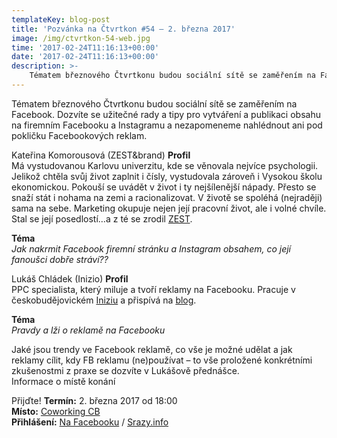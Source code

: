 ```yaml
---
templateKey: blog-post
title: 'Pozvánka na Čtvrtkon #54 – 2. března 2017'
image: /img/ctvrtkon-54-web.jpg
time: '2017-02-24T11:16:13+00:00'
date: '2017-02-24T11:16:13+00:00'
description: >-
    Tématem březnového Čtvrtkonu budou sociální sítě se zaměřením na Facebook. Dozvíte se užitečné rady a tipy pro vytváření a publikaci obsahu na firemním Facebooku a Instagramu a nezapomeneme...
---
```

Tématem březnového Čtvrtkonu budou sociální sítě se zaměřením na Facebook. Dozvíte se užitečné rady a tipy pro vytváření a publikaci obsahu na firemním Facebooku a Instagramu a nezapomeneme nahlédnout ani pod pokličku Facebookových reklam.

Kateřina Komorousová (ZEST&brand) **Profil**  
Má vystudovanou Karlovu univerzitu, kde se věnovala nejvíce psychologii. Jelikož chtěla svůj život zaplnit i čísly, vystudovala zároveň i Vysokou školu ekonomickou. Pokouší se uvádět v život i ty nejšílenější nápady. Přesto se snaží stát i nohama na zemi a racionalizovat. V životě se spoléhá (nejraději) sama na sebe. Marketing okupuje nejen její pracovní život, ale i volné chvíle. Stal se její posedlostí…a z té se zrodil [ZEST](http://zestbrand.cz/).

**Téma**  
_Jak nakrmit Facebook firemní stránku a Instagram obsahem, co její fanoušci dobře stráví??_

Lukáš Chládek (Inizio) **Profil**  
PPC specialista, který miluje a tvoří reklamy na Facebooku. Pracuje v českobudějovickém [Iniziu](https://www.inizio.cz/) a přispívá na [blog](http://blog.inizio.cz/).

**Téma**  
_Pravdy a lži o reklamě na Facebooku_

Jaké jsou trendy ve Facebook reklamě, co vše je možné udělat a jak reklamy cílit, kdy FB reklamu (ne)používat – to vše proložené konkrétními zkušenostmi z praxe se dozvíte v Lukášově přednášce.  
Informace o místě konání

Přijďte! **Termín:** 2. března 2017 od 18:00  
**Místo:** [Coworking CB](http://www.coworkingcb.cz/)  
**Přihlášení:** [Na Facebooku](https://www.facebook.com/events/860408924101977/) / [Srazy.info](http://srazy.info/ctvrtkon/7130)